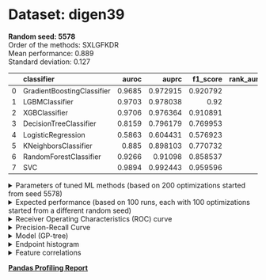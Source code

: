 # Dataset: digen39
**Random seed: 5578**<br/>
Order of the methods: SXLGFKDR<br/>
Mean performance: 0.889<br/>
Standard deviation: 0.127<br/>


|    | classifier                 |   auroc |    auprc |   f1_score |   rank_auroc |   rank_auprc |   rank_f1 |
|---:|:---------------------------|--------:|---------:|-----------:|-------------:|-------------:|----------:|
|  0 | GradientBoostingClassifier |  0.9685 | 0.972915 |   0.920792 |            4 |            4 |         2 |
|  1 | LGBMClassifier             |  0.9703 | 0.978038 |   0.92     |            3 |            2 |         3 |
|  2 | XGBClassifier              |  0.9706 | 0.976364 |   0.910891 |            2 |            3 |         4 |
|  3 | DecisionTreeClassifier     |  0.8159 | 0.796179 |   0.769953 |            7 |            7 |         7 |
|  4 | LogisticRegression         |  0.5863 | 0.604431 |   0.576923 |            8 |            8 |         8 |
|  5 | KNeighborsClassifier       |  0.885  | 0.898103 |   0.770732 |            6 |            6 |         6 |
|  6 | RandomForestClassifier     |  0.9266 | 0.91098  |   0.858537 |            5 |            5 |         5 |
|  7 | SVC                        |  0.9894 | 0.992443 |   0.959596 |            1 |            1 |         1 |



<details>
<summary>Parameters of tuned ML methods (based on 200 optimizations started from seed 5578)</summary>


```
GradientBoostingClassifier(learning_rate=0.1585411956670701, loss='exponential',
                           max_depth=6, min_samples_leaf=49,
                           n_iter_no_change=18, random_state=5578, tol=1e-07,
                           validation_fraction=0.06999999999999999)
LGBMClassifier(deterministic=True, force_row_wise=True, max_depth=10,
               metric='binary_logloss', n_estimators=82, n_jobs=1,
               num_leaves=1024, objective='binary', random_state=5578)
XGBClassifier(alpha=0.005059158405829309, base_score=0.5, booster='dart',
              colsample_bylevel=1, colsample_bynode=1, colsample_bytree=1,
              eta=0.5447965176942732, eval_metric='logloss', gamma=0.1,
              gpu_id=-1, importance_type='gain', interaction_constraints='',
              learning_rate=0.544796526, max_delta_step=0, max_depth=7,
              min_child_weight=1, missing=nan, monotone_constraints='()',
              n_estimators=75, n_jobs=1, nthread=1, num_parallel_tree=1,
              random_state=5578, reg_alpha=0.00505915843,
              reg_lambda=42.37439030193409, scale_pos_weight=1, subsample=1,
              tree_method='exact', use_label_encoder=False,
              validate_parameters=1, ...)
DecisionTreeClassifier(criterion='entropy', max_depth=8, min_samples_leaf=20,
                       min_samples_split=3, random_state=5578)
LogisticRegression(C=2.703288209540803, penalty='l1', random_state=5578,
                   solver='liblinear')
KNeighborsClassifier(metric='euclidean', n_neighbors=37, p=4,
                     weights='distance')
RandomForestClassifier(max_depth=10, max_features=None, min_samples_split=3,
                       n_estimators=65, random_state=5578)
SVC(C=102.95458343932938, class_weight='balanced', coef0=9.3, degree=2,
    gamma='auto', kernel='poly', probability=True, random_state=5578,
    tol=0.0004952612478501676)
```

</details>

<details>
<summary>Expected performance (based on 100 runs, each with 100 optimizations started from a different random seed)</summary>
<img src='digen39_5578-box.svg' width=40% />
</details>

<details>
<summary>Receiver Operating Characteristics (ROC) curve</summary>
<img src='digen39_5578-roc.svg' width=40% />
</details>

<details>
<summary>Precision-Recall Curve</summary>
<img src='digen39_5578-prc.svg' width=40% />
</details>

<details>
<summary>Model (GP-tree)</summary>
<img src='digen39_5578-model.svg' height=10% />
</details>

<details>
<summary>Endpoint histogram</summary>
<img src='digen39_5578-endpoint.svg' width=40% />
</details>

<details>
<summary>Feature correlations</summary>
<img src='digen39_5578-corr.svg' width=40% />
</details>

[**Pandas Profiling Report**](https://epistasislab.github.io/digen/profile/digen39_5578.html)